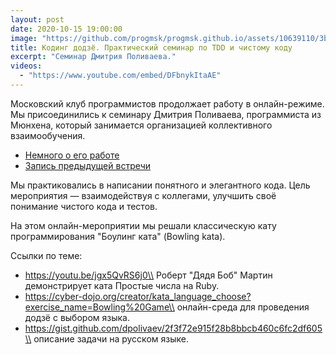 ```yaml
---
layout: post
date: 2020-10-15 19:00:00
image: "https://github.com/progmsk/progmsk.github.io/assets/10639110/3ba61511-840c-4e70-9590-64ed25a2a090"
title: Кодинг додзё. Практический семинар по TDD и чистому коду
excerpt: "Семинар Дмитрия Поливаева."
videos:
  - "https://www.youtube.com/embed/DFbnykItaAE"
---
```


Московский клуб программистов продолжает работу в онлайн-режиме. Мы присоединились к семинару Дмитрия Поливаева, программиста из Мюнхена, который занимается организацией коллективного взаимообучения.

* [Немного о его работе](https://youtu.be/9SWTNsKj0ms)
* [Запись предыдущей встречи](https://youtu.be/eLEK0uLBLHc)

Мы практиковались в написании понятного и элегантного кода. Цель мероприятия — взаимодействуя с коллегами, улучшить своё понимание чистого кода и тестов.

На этом онлайн-мероприятии мы решали классическую кату программирования "Боулинг ката" (Bowling kata).

Ссылки по теме:

* https://youtu.be/jgx5QvRS6j0\\
  Роберт "Дядя Боб" Мартин демонстрирует ката Простые числа на Ruby.
* https://cyber-dojo.org/creator/kata_language_choose?exercise_name=Bowling%20Game\\
  онлайн-среда для проведения додзё с выбором языка.
* https://gist.github.com/dpolivaev/2f3f72e915f28b8bbcb460c6fc2df605\\
  описание задачи на русском языке.
